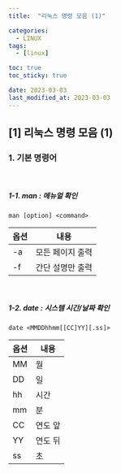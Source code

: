 ```yaml
---
title:  "리눅스 명령 모음 (1)" 

categories:
  - LINUX
tags:
  - [linux]

toc: true
toc_sticky: true

date: 2023-03-03
last_modified_at: 2023-03-03
---
```

[1] 리눅스 명령 모음 (1)
----
### 1. 기본 명령어

<br> 

##### 1-1. man : 메뉴얼 확인 
```
man [option] <command>
``` 
|옵션|내용|
|------|---|
|-a|모든 페이지 출력|
|-f|간단 설명만 출력|

<br>

##### 1-2. date : 시스템 시간/날짜 확인
```
date <MMDDhhmm[[CC]YY][.ss]>
```
|옵션|내용|
|------|---|
|MM|월|
|DD|일|
|hh|시간|
|mm|분|
|CC|연도 앞|
|YY|연도 뒤|
|ss|초|
